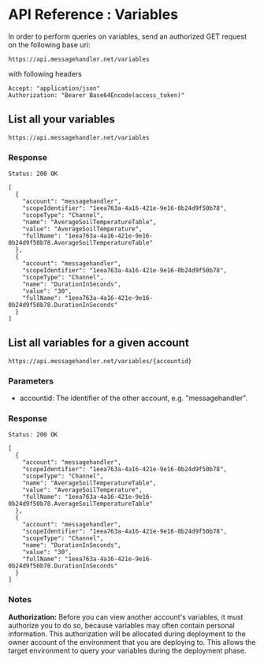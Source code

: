 # API Reference : Variables

In order to perform queries on variables, send an authorized GET request on the following base uri:

`https://api.messagehandler.net/variables`

with following headers

<!-- start of code block -->
 
	Accept: "application/json"
	Authorization: "Bearer Base64Encode(access_token)"
    
<!-- end of code block -->

## List all your variables

`https://api.messagehandler.net/variables`

### Response

<!-- start of code block -->

	Status: 200 OK

	[
	  {
		"account": "messagehandler",
		"scopeIdentifier": "1eea763a-4a16-421e-9e16-0b24d9f50b78",
		"scopeType": "Channel",
		"name": "AverageSoilTemperatureTable",
		"value": "AverageSoilTemperature",
		"fullName": "1eea763a-4a16-421e-9e16-0b24d9f50b78.AverageSoilTemperatureTable"
	  },
	  {
		"account": "messagehandler",
		"scopeIdentifier": "1eea763a-4a16-421e-9e16-0b24d9f50b78",
		"scopeType": "Channel",
		"name": "DurationInSeconds",
		"value": "30",
		"fullName": "1eea763a-4a16-421e-9e16-0b24d9f50b78.DurationInSeconds"
	  }
	]

<!-- end of code block -->

## List all variables for a given account

`https://api.messagehandler.net/variables/{accountid}`

### Parameters

 * accountid: The identifier of the other account, e.g. "messagehandler".

### Response

<!-- start of code block -->

	Status: 200 OK

	[
	  {
		"account": "messagehandler",
		"scopeIdentifier": "1eea763a-4a16-421e-9e16-0b24d9f50b78",
		"scopeType": "Channel",
		"name": "AverageSoilTemperatureTable",
		"value": "AverageSoilTemperature",
		"fullName": "1eea763a-4a16-421e-9e16-0b24d9f50b78.AverageSoilTemperatureTable"
	  },
	  {
		"account": "messagehandler",
		"scopeIdentifier": "1eea763a-4a16-421e-9e16-0b24d9f50b78",
		"scopeType": "Channel",
		"name": "DurationInSeconds",
		"value": "30",
		"fullName": "1eea763a-4a16-421e-9e16-0b24d9f50b78.DurationInSeconds"
	  }
	]

<!-- end of code block -->
  
### Notes

**Authorization:** Before you can view another account's variables, it must authorize you to do so, because variables may often contain personal information. This authorization will be allocated during deployment to the owner account of the environment that you are deploying to. This allows the target environment to query your variables during the deployment phase.

